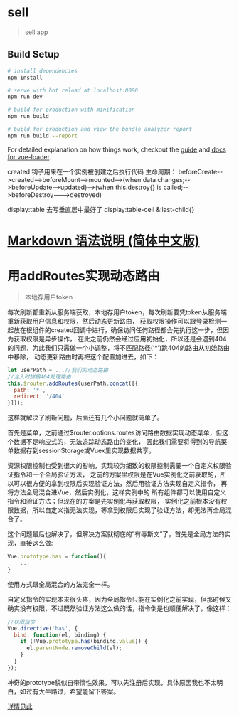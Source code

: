 # sell

> sell app

## Build Setup

``` bash
# install dependencies
npm install

# serve with hot reload at localhost:8080
npm run dev

# build for production with minification
npm run build

# build for production and view the bundle analyzer report
npm run build --report
```

For detailed explanation on how things work, checkout the [guide](http://vuejs-templates.github.io/webpack/) and [docs for vue-loader](http://vuejs.github.io/vue-loader).



 created 钩子用来在一个实例被创建之后执行代码
 生命周期：
 beforeCreate-->created-->beforeMount-->mounted-->(when data changes;-->beforeUpdate-->updated)-->(when this.destroy{} is called;-->beforeDestroy--->destroyed)

   display:table  去写垂直居中最好了  display:table-cell
   &:last-child{}
   

# [Markdown 语法说明 (简体中文版)](http://www.appinn.com/markdown/)

# 用addRoutes实现动态路由

> 本地存用户token

每次刷新都重新从服务端获取，本地存用户token，每次刷新要凭token从服务端重新获取用户信息和权限，然后动态更新路由，
获取权限操作可以跟登录检测一起放在根组件的created回调中进行，确保访问任何路径都会先执行这一步，但因为获取权限是异步操作，
在此之前仍然会经过应用初始化，所以还是会遇到404的问题，为此我们只需做一个小调整，将不匹配路径(‘*’)跳404的路由从初始路由中移除，
动态更新路由时再把这个配置加进去，如下：
``` javascript
let userPath = ...//我们的动态路由
//注入时拼接404处理路由
this.$router.addRoutes(userPath.concat([{
  path: '*',
  redirect: '/404'
}]));
```
这样就解决了刷新问题，后面还有几个小问题就简单了。

首先是菜单，之前通过$router.options.routes访问路由数据实现动态菜单，但这个数据不是响应式的，无法追踪动态路由的变化，
因此我们需要将得到的导航菜单数据存到sessionStorage或Vuex里实现数据共享。

资源权限控制也受到很大的影响，实现较为细致的权限控制需要一个自定义权限验证指令和一个全局验证方法，
之前的方案里权限是在Vue实例化之前获取的，所以可以很方便的拿到权限后实现验证方法，然后用验证方法实现自定义指令，
再将方法全局混合进Vue，然后实例化，这样实例中的 所有组件都可以使用自定义指令和验证方法；但现在的方案是先实例化再获取权限，
实例化之前根本没有权限数据，所以自定义指无法实现，等拿到权限后实现了验证方法，却无法再全局混合了。

这个问题最后也解决了，但解决方案就彻底的”有辱斯文”了，首先是全局方法的实现，直接这么做:
``` javascript
Vue.prototype.has = function(){
    ...
}
```
使用方式跟全局混合的方法完全一样。

自定义指令的实现本来很头疼，因为全局指令只能在实例化之前实现，但那时候又确实没有权限，不过既然验证方法这么做的话，指令倒是也顺便解决了，像这样：

``` javascript
//权限指令
Vue.directive('has', {
  bind: function(el, binding) {
    if (!Vue.prototype.has(binding.value)) {
      el.parentNode.removeChild(el);
    }
  }
});
```
神奇的prototype貌似自带惰性效果，可以先注册后实现，具体原因我也不太明白，如过有大牛路过，希望能留下答案。





























[详情见此](http://refined-x.com/2017/09/01/%E7%94%A8addRoutes%E5%AE%9E%E7%8E%B0%E5%8A%A8%E6%80%81%E8%B7%AF%E7%94%B1/)